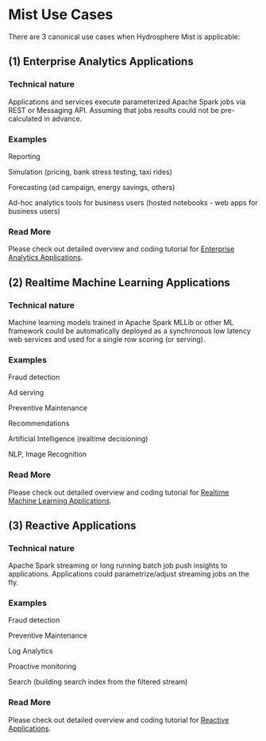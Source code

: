 # Mist Use Cases

There are 3 canonical use cases when Hydrosphere Mist is applicable:

## (1) Enterprise Analytics Applications
### Technical nature
Applications and services execute parameterized Apache Spark jobs via REST or Messaging API. Assuming that jobs results could not be pre-calculated in advance.

### Examples
Reporting

Simulation (pricing, bank stress testing, taxi rides)

Forecasting (ad campaign, energy savings, others)

Ad-hoc analytics tools for business users (hosted notebooks - web apps for business users)

### Read More
Please check out detailed overview and coding tutorial for [Enterprise Analytics Applications](/docs/use-cases/enterprise-analytics.md).

## (2) Realtime Machine Learning Applications
### Technical nature
Machine learning models trained in Apache Spark MLLib or other ML framework could be automatically  deployed as a synchronous low latency web services and used for a single row scoring (or serving).
### Examples
Fraud detection

Ad serving

Preventive Maintenance

Recommendations

Artificial Intelligence (realtime decisioning)

NLP, Image Recognition

### Read More
Please check out detailed overview and coding tutorial for [Realtime Machine Learning Applications](/docs/use-cases/realtime-ml.md).

## (3) Reactive Applications
### Technical nature
Apache Spark streaming or long running batch job push insights to applications. Applications could parametrize/adjust streaming jobs on the fly.
### Examples
Fraud detection

Preventive Maintenance

Log Analytics

Proactive monitoring

Search (building search index from the filtered stream)

### Read More
Please check out detailed overview and coding tutorial for [Reactive Applications](/docs/use-cases/reactive.md).

